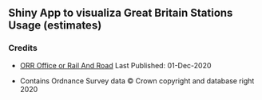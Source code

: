 ## Shiny App to visualiza Great Britain Stations Usage (estimates)



### Credits

 - [ORR Office or Rail And Road](https://dataportal.orr.gov.uk/statistics/usage/estimates-of-station-usage) Last Published: 01-Dec-2020
 
 - Contains Ordnance Survey data © Crown copyright and database right 2020
